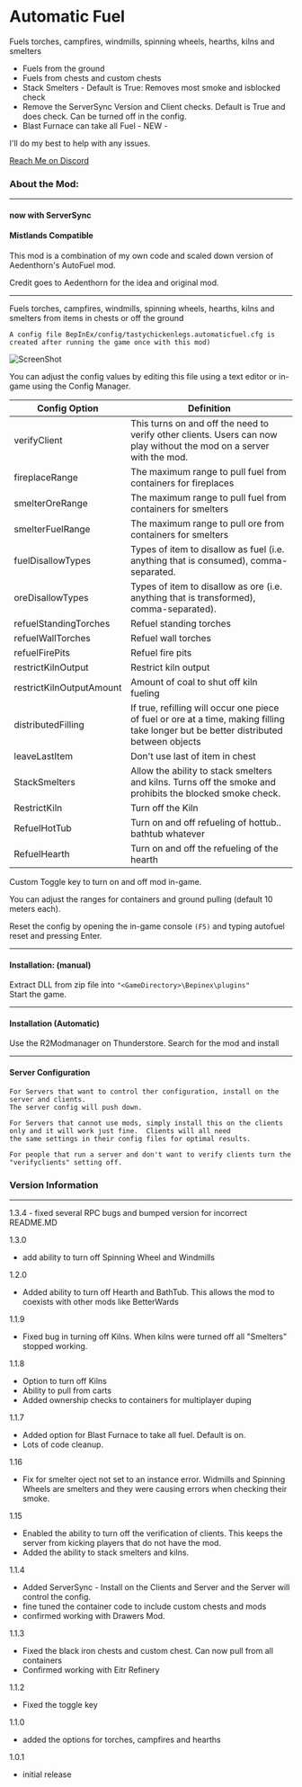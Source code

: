 # Automatic Fuel

Fuels torches, campfires, windmills, spinning wheels, hearths, kilns and smelters
- Fuels from the ground
- Fuels from chests and custom chests
- Stack Smelters - Default is True:  Removes most smoke and isblocked check
- Remove the ServerSync Version and Client checks.  Default is True and does check.  Can be turned off in the config.
- Blast Furnace can take all Fuel - NEW - 

I'll do my best to help with any issues.  

[Reach Me on Discord](https://discord.com/users/TastyChickenLegs#4818)
### About the Mod:
__________________


#### now with ServerSync

#### Mistlands Compatible

This mod is a combination of my own code and scaled down version of Aedenthorn's AutoFuel mod.  

Credit goes to Aedenthorn for the idea and original mod.

--------------------

Fuels torches, campfires, windmills, spinning wheels, hearths, kilns and smelters from items in chests or off the ground

`A config file BepInEx/config/tastychickenlegs.automaticfuel.cfg is created after running the game once with this mod)`

![ScreenShot](https://i.ibb.co/CBRDPKZ/spin.png)

You can adjust the config values by editing this file using a text editor or in-game using the Config Manager﻿.

|Config Option|Definition
|---|---|
|verifyClient| This turns on and off the need to verify other clients.  Users can now play without the mod on a server with the mod.|
|fireplaceRange| The maximum range to pull fuel from containers for fireplaces|
|smelterOreRange| The maximum range to pull fuel from containers for smelters|
|smelterFuelRange| The maximum range to pull ore from containers for smelters|
|fuelDisallowTypes| Types of item to disallow as fuel (i.e. anything that is consumed), comma-separated.|
|oreDisallowTypes| Types of item to disallow as ore (i.e. anything that is transformed), comma-separated).|
|refuelStandingTorches| Refuel standing torches|
|refuelWallTorches| Refuel wall torches|
|refuelFirePits| Refuel fire pits|
|restrictKilnOutput| Restrict kiln output|
|restrictKilnOutputAmount| Amount of coal to shut off kiln fueling|
|distributedFilling| If true, refilling will occur one piece of fuel or ore at a time, making filling take longer but be better distributed between objects|
|leaveLastItem| Don't use last of item in chest|
|StackSmelters| Allow the ability to stack smelters and kilns.  Turns off the smoke and prohibits the blocked smoke check.|
|RestrictKiln| Turn off the Kiln|
|RefuelHotTub| Turn on and off refueling of hottub.. bathtub whatever|
|RefuelHearth| Turn on and off the refueling of the hearth|

Custom Toggle key to turn on and off mod in-game. 

You can adjust the ranges for containers and ground pulling (default 10 meters each).

Reset the config by opening the in-game console `(F5)` and typing autofuel reset and pressing Enter.

___________________________
#### Installation: (manual)  

Extract DLL from zip file into `"<GameDirectory>\Bepinex\plugins"`  
Start the game.
___________________________
#### Installation (Automatic)
Use the R2Modmanager on Thunderstore.  Search for the mod and install
___________________________

#### Server Configuration
``````
For Servers that want to control ther configuration, install on the server and clients.  
The server config will push down.

For Servers that cannot use mods, simply install this on the clients only and it will work just fine.  Clients will all need
the same settings in their config files for optimal results.

For people that run a server and don't want to verify clients turn the "verifyclients" setting off.
``````
### Version Information
___________________________

1.3.4 - fixed several RPC bugs and bumped version for incorrect README.MD


1.3.0

- add ability to turn off Spinning Wheel and Windmills


1.2.0

- Added ability to turn off Hearth and BathTub.  This allows the mod to coexists with other mods like BetterWards 

1.1.9

- Fixed bug in turning off Kilns.  When kilns were turned off all "Smelters" stopped working.


1.1.8

- Option to turn off Kilns
- Ability to pull from carts
- Added ownership checks to containers for multiplayer duping


1.1.7

- Added option for Blast Furnace to take all fuel.  Default is on.
- Lots of code cleanup.

1.16

- Fix for smelter oject not set to an instance error.  Widmills and Spinning Wheels are smelters and they were causing errors when checking their smoke.


1.15

- Enabled the ability to turn off the verification of clients.  This keeps the server from kicking players that do not have the mod.
- Added the ability to stack smelters and kilns.  

1.1.4

- Added ServerSync - Install on the Clients and Server and the Server will control the config.
- fine tuned the container code to include custom chests and mods
- confirmed working with Drawers Mod.

1.1.3

- Fixed the black iron chests and custom chest.  Can now pull from all containers
- Confirmed working with Eitr Refinery

1.1.2

- Fixed the toggle key

1.1.0

- added the options for torches, campfires and hearths

1.0.1

- initial release
